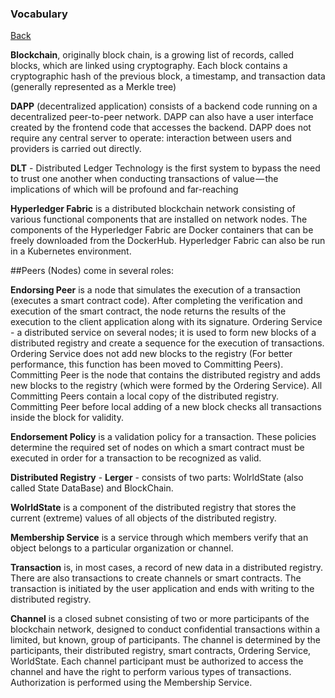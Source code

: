 ### Vocabulary
[Back](/README.md) 

**Blockchain**, originally block chain, is a growing list of records, called blocks, which are linked using cryptography. Each block contains a cryptographic hash of the previous block, a timestamp, and transaction data (generally represented as a Merkle tree)

__DAPP__ (decentralized application) consists of a backend code running on a decentralized peer-to-peer network. DAPP can also have a user interface created by the frontend code that accesses the backend. DAPP does not require any central server to operate: interaction between users and providers is carried out directly.

__DLT__ - Distributed Ledger Technology is the first system to bypass the need to trust one another when conducting transactions of value — the implications of which will be profound and far-reaching


__Hyperledger Fabric__ is a distributed blockchain network consisting of various functional components that are installed on network nodes. The components of the Hyperledger Fabric are Docker containers that can be freely downloaded from the DockerHub. Hyperledger Fabric can also be run in a Kubernetes environment.

##Peers (Nodes) come in several roles:

__Endorsing Peer__ is a node that simulates the execution of a transaction (executes a smart contract code). After completing the verification and execution of the smart contract, the node returns the results of the execution to the client application along with its signature.
Ordering Service - a distributed service on several nodes; it is used to form new blocks of a distributed registry and create a sequence for the execution of transactions. Ordering Service does not add new blocks to the registry (For better performance, this function has been moved to Committing Peers).
Committing Peer is the node that contains the distributed registry and adds new blocks to the registry (which were formed by the Ordering Service). All Committing Peers contain a local copy of the distributed registry. Committing Peer before local adding of a new block checks all transactions inside the block for validity.

__Endorsement Policy__ is a validation policy for a transaction. These policies determine the required set of nodes on which a smart contract must be executed in order for a transaction to be recognized as valid.


__Distributed Registry__ - __Lerger__ - consists of two parts: WolrldState (also called State DataBase) and BlockChain.


__WolrldState__ is a component of the distributed registry that stores the current (extreme) values ​​of all objects of the distributed registry.

__Membership Service__ is a service through which members verify that an object belongs to a particular organization or channel.


__Transaction__ is, in most cases, a record of new data in a distributed registry.
There are also transactions to create channels or smart contracts. The transaction is initiated by the user application and ends with writing to the distributed registry.


__Channel__ is a closed subnet consisting of two or more participants of the blockchain network, designed to conduct confidential transactions within a limited, but known, group of participants. The channel is determined by the participants, their distributed registry, smart contracts, Ordering Service, WorldState. Each channel participant must be authorized to access the channel and have the right to perform various types of transactions. Authorization is performed using the Membership Service.
